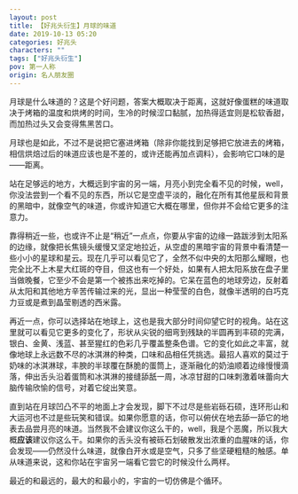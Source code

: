 ```yaml
---
layout: post
title: 【好兆头衍生】月球的味道
date: 2019-10-13 05:20
categories: 好兆头
characters: ""
tags: ["好兆头衍生"]
pov: 第一人称
origin: 名人朋友圈
---
```


月球是什么味道的？这是个好问题，答案大概取决于距离，这就好像蛋糕的味道取决于烤箱的温度和烘烤的时间，生冷的时候涩口黏腻，加热得适宜则是松软香甜，而加热过头又会变得焦黑苦口。

月球也是如此，不过不是说把它塞进烤箱（除非你能找到足够把它放进去的烤箱，相信烘焙过后的味道应该也是不差的，或许还能再加点调料），会影响它口味的是——距离。

站在足够远的地方，大概远到宇宙的另一端，月亮小到完全看不见的时候，well，你没法尝到一个看不见的东西，所以它是空虚平淡的，融化在所有其他星辰和背景的黑暗中，就像空气的味道，你或许知道它大概在哪里，但你并不会给它更多的注意力。

靠得稍近一些，也或许不止是“稍近”一点点，你要从宇宙的边缘一路跋涉到太阳系的边缘，就像把长焦镜头缓慢又坚定地拉近，从空虚的黑暗宇宙的背景中看清楚一些小小的星球和星云。现在几乎可以看见它了，全然不似中央的太阳那么耀眼，也完全比不上木星大红斑的夺目，但这也有一个好处，如果有人把太阳系放在盘子里当做晚餐，它至少不会是第一个被拣出来吃掉的。它呆在蓝色的地球旁边，反射着从太阳和其他地方辛苦传输过来的光，显出一种莹莹的白色，就像半透明的白巧克力豆或是煮到晶莹剔透的西米露。

再近一点，你可以选择站在地球上，这也是我大部分时间仰望它时的视角。站在这里就可以看见它更多的变化了，形状从尖锐的细弯到残缺的半圆再到丰硕的完满，银白、金黄、浅蓝、甚至猩红的色彩几乎覆盖整条色谱。它的变化如此之丰富，就像地球上永远数不尽的冰淇淋的种类，口味和品相任凭挑选。最招人喜欢的莫过于奶味的冰淇淋球，丰腴的半球覆在酥脆的蛋筒上，逐渐融化的奶油顺着边缘慢慢滴落，伸出舌头沿着蛋筒和冰淇淋的接缝舔舐一周，冰凉甘甜的口味刺激着味蕾向大脑传输欣愉的信号，对着它绽出笑意。

直到站在月球凹凸不平的地面上才会发现，脚下不过尽是些岩砾石硕，连环形山和大运河也不过是些玩笑和错误。如果你愿意的话，你可以俯伏在地去舔一舔它的地表去品尝月亮的味道。当然我不会建议你这么干的，well，我是个恶魔，所以我大概**应该**建议你这么干。如果你的舌头没有被砾石划破散发出浓重的血腥味的话，你会发现——仍然没什么味道，就像白开水或是空气，只多了些坚硬粗糙的触感。单从味道来说，这和你站在宇宙另一端看它尝它的时候没什么两样。

最近的和最远的，最大的和最小的，宇宙的一切仿佛是个循环。
